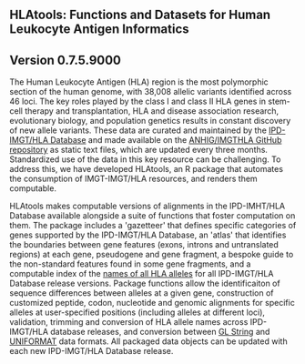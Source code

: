 ## HLAtools: Functions and Datasets for Human Leukocyte Antigen Informatics

## Version 0.7.5.9000

The Human Leukocyte Antigen (HLA) region is the most polymorphic section of the human genome, with 38,008 allelic variants identified across 46 loci. The key roles played by the class I and class II HLA genes in stem-cell therapy and transplantation, HLA and disease association research, evolutionary biology, and population genetics results in constant discovery of new allele variants. These data are curated and maintained by the [IPD-IMGT/HLA Database](https://www.ebi.ac.uk/ipd/imgt/hla/) and made available on the [ANHIG/IMGTHLA GitHub repository](https://github.com/ANHIG/IMGTHLA) as static text files, which are updated every three months. Standardized use of the data in this key resource can be challenging. To address this, we have developed HLAtools, an R package that automates the consumption of IMGT-IMGT/HLA resources, and renders them computable.   

HLAtools makes computable versions of alignments in the IPD-IMHT/HLA Database available alongside a suite of functions that foster computation on them. The package includes a 'gazetteer' that defines specific categories of genes supported by the IPD-IMGT/HLA Database, an 'atlas' that identifies the boundaries between gene features (exons, introns and untranslated regions) at each gene, pseudogene and gene fragment, a bespoke guide to the non-standard features found in some gene fragments, and a computable index of the [names of all HLA alleles](https://github.com/ANHIG/IMGTHLA/tree/Latest/allelelist) for all IPD-IMGT/HLA Database release versions. Package functions allow the identificaiton of sequence differences between alleles at a given gene, construction of customized peptide, codon, nucleotide and genomic alignments for specific alleles at user-specified positions (including alleles at different loci), validation, trimming and conversion of HLA allele names across IPD-IMGT/HLA database releases, and conversion between [GL String](https://glstring.org) and [UNIFORMAT](https://hla-net.eu/tools/uniformate/) data formats. All packaged data objects can be updated with each new IPD-IMGT/HLA Database release. 
